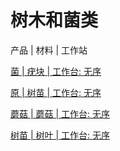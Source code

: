 # 树木和菌类

产品 | 材料 | 工作站

[菌 | 疣块 | 工作台: 无序](/zh_cn/recipes/tree_and_fungus/fungus__wart_block__crafting_shapeless.md)

[原 | 树苗 | 工作台: 无序](/zh_cn/recipes/tree_and_fungus/log__sapling__crafting_shapeless.md)

[蘑菇 | 蘑菇 | 工作台: 无序](/zh_cn/recipes/tree_and_fungus/mushroom__mushroom__crafting_shapeless.md)

[树苗 | 树叶 | 工作台: 无序](/zh_cn/recipes/tree_and_fungus/sapling__leaves__crafting_shapeless.md)

